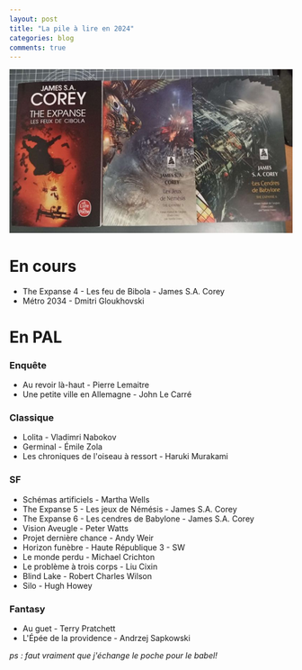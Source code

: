```yaml
---
layout: post
title: "La pile à lire en 2024"
categories: blog
comments: true
---
```


![The Expanse](https://github.com/homeostasie/bouquins/raw/master/_pics/blog/2024/the-expanse.jpg)

# En cours 

- The Expanse 4 - Les feu de Bibola - James S.A. Corey
- Métro 2034 - Dmitri Gloukhovski

# En PAL

### Enquête

- Au revoir là-haut - Pierre Lemaitre
- Une petite ville en Allemagne - John Le Carré

### Classique

- Lolita - Vladimri Nabokov
- Germinal - Émile Zola
- Les chroniques de l'oiseau à ressort - Haruki Murakami


### SF

- Schémas artificiels - Martha Wells
- The Expanse 5 - Les jeux de Némésis - James S.A. Corey
- The Expanse 6 - Les cendres de Babylone - James S.A. Corey
- Vision Aveugle - Peter Watts
- Projet dernière chance - Andy Weir
- Horizon funèbre - Haute République 3 - SW
- Le monde perdu - Michael Crichton
- Le problème à trois corps - Liu Cixin
- Blind Lake - Robert Charles Wilson
- Silo - Hugh Howey


### Fantasy

- Au guet - Terry Pratchett 
- L'Épée de la providence - Andrzej Sapkowski

*ps : faut vraiment que j'échange le poche pour le babel!*